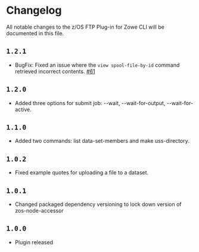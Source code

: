 # Changelog

All notable changes to the z/OS FTP Plug-in for Zowe CLI will be documented in this file.

## `1.2.1`

- BugFix: Fixed an issue where the `view spool-file-by-id` command retrieved incorrect contents. [#61](https://github.com/zowe/zowe-cli-ftp-plugin/issues/61)

## `1.2.0`

- Added three options for submit job: --wait, --wait-for-output, --wait-for-active.

## `1.1.0`

- Added two commands: list data-set-members and make uss-directory.

## `1.0.2`

- Fixed example quotes for uploading a file to a dataset.

## `1.0.1`

- Changed packaged dependency versioning to lock down version of zos-node-accessor

## `1.0.0`

- Plugin released

